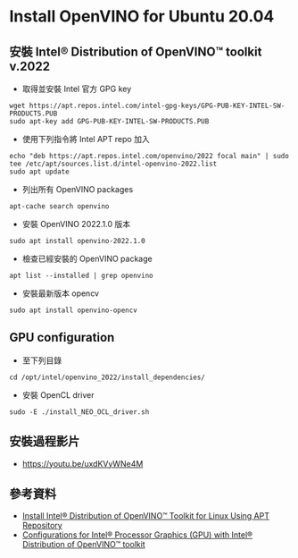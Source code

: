 # Install OpenVINO for Ubuntu 20.04

## 安裝 Intel® Distribution of OpenVINO™ toolkit v.2022
* 取得並安裝 Intel 官方 GPG key
```
wget https://apt.repos.intel.com/intel-gpg-keys/GPG-PUB-KEY-INTEL-SW-PRODUCTS.PUB 
sudo apt-key add GPG-PUB-KEY-INTEL-SW-PRODUCTS.PUB
```
* 使用下列指令將 Intel APT repo 加入
```
echo "deb https://apt.repos.intel.com/openvino/2022 focal main" | sudo tee /etc/apt/sources.list.d/intel-openvino-2022.list
sudo apt update
```
* 列出所有 OpenVINO packages
```
apt-cache search openvino
```
* 安裝 OpenVINO 2022.1.0 版本
```
sudo apt install openvino-2022.1.0
```
* 檢查已經安裝的 OpenVINO package
```
apt list --installed | grep openvino
```
* 安裝最新版本 opencv
```
sudo apt install openvino-opencv
```

## GPU configuration
* 至下列目錄
```
cd /opt/intel/openvino_2022/install_dependencies/
```
* 安裝 OpenCL driver
```
sudo -E ./install_NEO_OCL_driver.sh
``` 

## 安裝過程影片
* https://youtu.be/uxdKVyWNe4M

## 參考資料
* [Install Intel® Distribution of OpenVINO™ Toolkit for Linux Using APT Repository](https://docs.openvino.ai/latest/openvino_docs_install_guides_installing_openvino_apt.html)
* [Configurations for Intel® Processor Graphics (GPU) with Intel® Distribution of OpenVINO™ toolkit](https://docs.openvino.ai/latest/openvino_docs_install_guides_configurations_for_intel_gpu.html)
